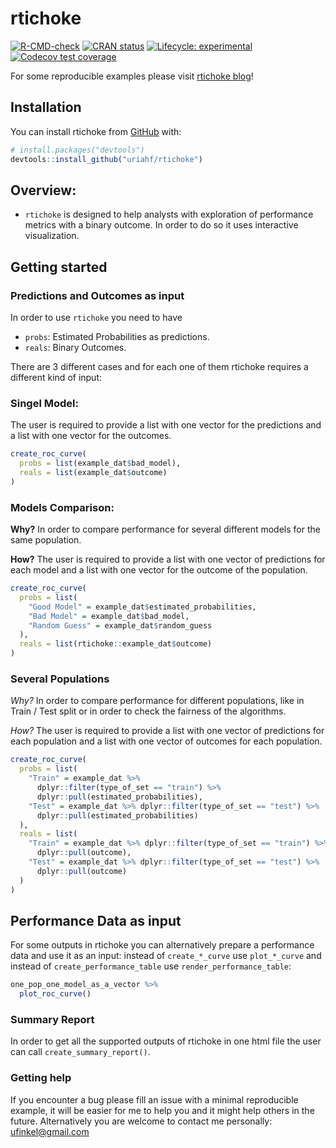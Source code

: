 
<!-- README.md is generated from README.Rmd. Please edit that file -->

# rtichoke

<!-- badges: start -->

[![R-CMD-check](https://github.com/uriahf/rtichoke/workflows/R-CMD-check/badge.svg)](https://github.com/uriahf/rtichoke/actions)
[![CRAN
status](https://www.r-pkg.org/badges/version/rtichoke)](https://CRAN.R-project.org/package=rtichoke)
[![Lifecycle:
experimental](https://img.shields.io/badge/lifecycle-experimental-orange.svg)](https://lifecycle.r-lib.org/articles/stages.html#experimental)
[![Codecov test
coverage](https://codecov.io/gh/uriahf/rtichoke/branch/main/graph/badge.svg)](https://codecov.io/gh/uriahf/rtichoke?branch=main)
<!-- badges: end -->

For some reproducible examples please visit [rtichoke
blog](https://rtichoke-blog.netlify.app/)!

## Installation

<!-- You can install the released version of rtichoke from [CRAN](https://CRAN.R-project.org) with: -->
<!-- ``` r -->
<!-- install.packages("rtichoke") -->
<!-- ``` -->

You can install rtichoke from [GitHub](https://github.com/) with:

``` r
# install.packages("devtools")
devtools::install_github("uriahf/rtichoke")
```

<!-- TODO change to good model, bad model and random guess -->

## Overview:

- `rtichoke` is designed to help analysts with exploration of
  performance metrics with a binary outcome. In order to do so it uses
  interactive visualization.

## Getting started

### Predictions and Outcomes as input

<!-- - ` is designed for interactive visualization for performance metrics of prediction models with a binary outcome. -->
<!-- -- -->
<!-- It is agnostic in a sense that it does not care about the models that were used to develop predictions. It takes only the estimated probabilities of an outcome  -->

In order to use `rtichoke` you need to have

- `probs`: Estimated Probabilities as predictions.
- `reals`: Binary Outcomes.

There are 3 different cases and for each one of them rtichoke requires a
different kind of input:

### Singel Model:

The user is required to provide a list with one vector for the
predictions and a list with one vector for the outcomes.

<!-- ```{r echo=FALSE} -->
<!-- library(rtichoke) -->
<!-- set.seed(123) -->
<!-- predictions_and_outcomes <- tibble::tibble( -->
<!--   probs = example_dat$bad_model, -->
<!--   real = as.numeric( -->
<!--     rtichoke::example_dat$outcome) -->
<!--   )  -->
<!-- predictions_and_outcomes %>%  -->
<!--   dplyr::sample_n(replace = FALSE, size = 6) %>%  -->
<!--   gt::gt() %>%  -->
<!--   gt::cols_align(align = "center") %>%  -->
<!--   gt::fmt_number(columns = probs, -->
<!--                  decimals  = 2)  -->
<!-- ``` -->

``` r
create_roc_curve(
  probs = list(example_dat$bad_model),
  reals = list(example_dat$outcome)
)
```

### Models Comparison:

**Why?** In order to compare performance for several different models
for the same population.

**How?** The user is required to provide a list with one vector of
predictions for each model and a list with one vector for the outcome of
the population.

<!-- ```{r echo=FALSE} -->
<!-- library(rtichoke) -->
<!-- set.seed(42) -->
<!-- predictions_and_outcomes <- tibble::tibble( -->
<!--     "Good Model" = example_dat$estimated_probabilities, -->
<!--     "Bad Model" = example_dat$bad_model, -->
<!--     "Random Guess" = example_dat$random_guess, -->
<!--   real = as.numeric(rtichoke::example_dat$outcome))  -->
<!-- predictions_and_outcomes %>%  -->
<!--   dplyr::sample_n(replace = FALSE, size = 6) %>%  -->
<!--   gt::gt() %>%  -->
<!--   gt::cols_align(align = "center") %>%  -->
<!--   gt::fmt_number(columns = 1:3, -->
<!--                  decimals  = 2) -->
<!-- ``` -->

``` r
create_roc_curve(
  probs = list(
    "Good Model" = example_dat$estimated_probabilities,
    "Bad Model" = example_dat$bad_model,
    "Random Guess" = example_dat$random_guess
  ),
  reals = list(rtichoke::example_dat$outcome)
)
```

### Several Populations

*Why?* In order to compare performance for different populations, like
in Train / Test split or in order to check the fairness of the
algorithms.

*How?* The user is required to provide a list with one vector of
predictions for each population and a list with one vector of outcomes
for each population.

<!-- ```{r echo=FALSE} -->
<!-- library(rtichoke) -->
<!-- set.seed(42) -->
<!-- predictions_and_outcomes_train <- tibble::tibble( -->
<!--     "probs" = example_dat %>% -->
<!--       dplyr::filter(type_of_set == "train") %>% -->
<!--       dplyr::pull(estimated_probabilities), -->
<!--   real = example_dat %>% dplyr::filter(type_of_set == "train") %>% -->
<!--       dplyr::pull(outcome) %>%  -->
<!--     as.numeric())   -->
<!-- predictions_and_outcomes_test <- tibble::tibble( -->
<!--     "probs" = example_dat %>% -->
<!--       dplyr::filter(type_of_set == "test") %>% -->
<!--       dplyr::pull(estimated_probabilities), -->
<!--   real = example_dat %>% dplyr::filter(type_of_set == "test") %>% -->
<!--       dplyr::pull(outcome) %>%  -->
<!--     as.numeric())   -->
<!-- predictions_and_outcomes_train %>%  -->
<!--   dplyr::sample_n(replace = FALSE, size = 6) %>%  -->
<!--   gt::gt() %>% -->
<!--   gt::tab_header( -->
<!--     title = gt::md("**Train Set**") -->
<!--   )  %>%  -->
<!--   gt::fmt_number(columns = probs, -->
<!--                  decimals  = 2) -->
<!-- predictions_and_outcomes_test %>%  -->
<!--   dplyr::sample_n(replace = FALSE, size = 6) %>%  -->
<!--   gt::gt() %>% -->
<!--   gt::tab_header( -->
<!--     title = gt::md("**Test Set**") -->
<!--   )%>%  -->
<!--   gt::fmt_number(columns = probs, -->
<!--                  decimals  = 2) -->
<!-- ``` -->

``` r
create_roc_curve(
  probs = list(
    "Train" = example_dat %>%
      dplyr::filter(type_of_set == "train") %>%
      dplyr::pull(estimated_probabilities),
    "Test" = example_dat %>% dplyr::filter(type_of_set == "test") %>%
      dplyr::pull(estimated_probabilities)
  ),
  reals = list(
    "Train" = example_dat %>% dplyr::filter(type_of_set == "train") %>%
      dplyr::pull(outcome),
    "Test" = example_dat %>% dplyr::filter(type_of_set == "test") %>%
      dplyr::pull(outcome)
  )
)
```

## Performance Data as input

For some outputs in rtichoke you can alternatively prepare a performance
data and use it as an input: instead of `create_*_curve` use
`plot_*_curve` and instead of `create_performance_table` use
`render_performance_table`:

``` r
one_pop_one_model_as_a_vector %>%
  plot_roc_curve()
```

### Summary Report

In order to get all the supported outputs of rtichoke in one html file
the user can call `create_summary_report()`.

### Getting help

If you encounter a bug please fill an issue with a minimal reproducible
example, it will be easier for me to help you and it might help others
in the future. Alternatively you are welcome to contact me personally:
<ufinkel@gmail.com>
